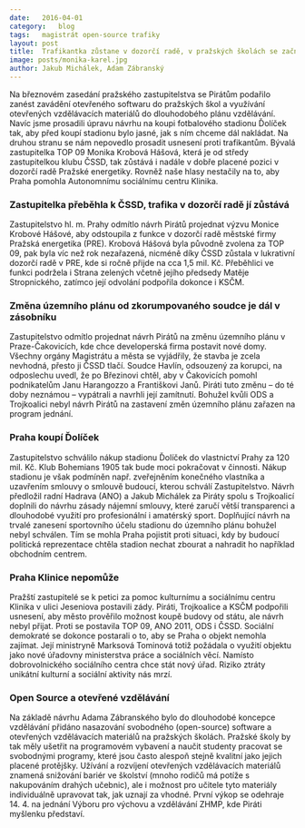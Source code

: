 ```yaml
---
date:	2016-04-01
category:	blog
tags:	magistrát open-source trafiky
layout:	post
title:	Trafikantka zůstane v dozorčí radě, v pražských školách se začně zavádět otevřený software
image: posts/monika-karel.jpg
author:	Jakub Michálek, Adam Zábranský
---
```


Na březnovém zasedání pražského zastupitelstva se Pirátům podařilo zanést zavádění otevřeného softwaru do pražských škol a využívání otevřených vzdělávacích materiálů do dlouhodobého plánu vzdělávání. Navíc jsme prosadili úpravu návrhu na koupi fotbalového stadionu Ďolíček tak, aby před koupí stadionu bylo jasné, jak s ním chceme dál nakládat. Na druhou stranu se nám nepovedlo prosadit usnesení proti trafikantům. Bývalá zastupitelka TOP 09 Monika Krobová Hášová, která je od středy zastupitelkou klubu ČSSD, tak zůstává i nadále v dobře placené pozici v dozorčí radě Pražské energetiky. Rovněž naše hlasy nestačily na to, aby Praha pomohla Autonomnímu sociálnímu centru Klinika.

### Zastupitelka přeběhla k ČSSD, trafika v dozorčí radě jí zůstává

Zastupitelstvo hl. m. Prahy odmítlo návrh Pirátů projednat výzvu Monice Krobové Hášové, aby odstoupila z funkce v dozorčí radě městské firmy Pražská energetika (PRE). Krobová Hášová byla původně zvolena za TOP 09, pak byla víc než rok nezařazená, nicméně díky ČSSD zůstala v lukrativní dozorčí radě v PRE, kde si ročně přijde na cca 1,5 mil. Kč. Přeběhlici ve funkci podržela i Strana zelených včetně jejího předsedy Matěje Stropnického, zatímco její odvolání podpořila dokonce i KSČM.

### Změna územního plánu od zkorumpovaného soudce je dál v zásobníku

Zastupitelstvo odmítlo projednat návrh Pirátů na změnu územního plánu v Praze-Čakovicích, kde chce developerská firma postavit nové domy. Všechny orgány Magistrátu a města se vyjádřily, že stavba je zcela nevhodná, přesto ji ČSSD tlačí. Soudce Havlín, odsouzený za korupci, na odposlechu uvedl, že po Březinovi chtěl, aby v Čakovicích pomohl podnikatelům Janu Harangozzo a Františkovi Janů. Piráti tuto změnu – do té doby neznámou – vypátrali a navrhli její zamítnutí. Bohužel kvůli ODS a Trojkoalici nebyl návrh Pirátů na zastavení změn územního plánu zařazen na program jednání.

### Praha koupí Ďolíček

Zastupitelstvo schválilo nákup stadionu Ďolíček do vlastnictví Prahy za 120 mil. Kč. Klub Bohemians 1905 tak bude moci pokračovat v činnosti. Nákup stadionu je však podmíněn např. zveřejněním konečného vlastníka a uzavřením smlouvy o smlouvě budoucí, kterou schválí Zastupitelstvo. Návrh předložil radní Hadrava (ANO) a Jakub Michálek za Piráty spolu s Trojkoalicí doplnili do návrhu zásady nájemní smlouvy, které zaručí větší transparenci a dlouhodobé využití pro profesionální i amatérský sport. Doplňující návrh na trvalé zanesení sportovního účelu stadionu do územního plánu bohužel nebyl schválen. Tím se mohla Praha pojistit proti situaci, kdy by budoucí politická reprezentace chtěla stadion nechat zbourat a nahradit ho například obchodním centrem.

### Praha Klinice nepomůže

Pražští zastupitelé se k petici za pomoc kulturnímu a sociálnímu centru Klinika v ulici Jeseniova postavili zády. Piráti, Trojkoalice a KSČM podpořili usnesení, aby město prověřilo možnost koupě budovy od státu, ale návrh nebyl přijat. Proti se postavila TOP 09, ANO 2011, ODS i ČSSD. Sociální demokraté se dokonce postarali o to, aby se Praha o objekt nemohla zajímat. Její ministryně Marksová Tominová totiž požádala o využití objektu jako nové úřadovny ministerstva práce a sociálních věcí. Namísto dobrovolnického sociálního centra chce stát nový úřad. Riziko ztráty unikátní kulturní a sociální aktivity nás mrzí.

### Open Source a otevřené vzdělávání

Na základě návrhu Adama Zábranského bylo do dlouhodobé koncepce vzdělávání přidáno nasazování svobodného (open-source) software a otevřených vzdělávacích materiálů na pražských školách. Pražské školy by tak měly ušetřit na programovém vybavení a naučit studenty pracovat se svobodnými programy, které jsou často alespoň stejně kvalitní jako jejich placené protějšky. Užívání a rozvíjení otevřených vzdělávacích materiálů znamená snižování bariér ve školství (mnoho rodičů má potíže s nakupováním drahých učebnic), ale i možnost pro učitele tyto materiály individuálně upravovat tak, jak uznají za vhodné. První výkop se odehraje 14. 4. na jednání Výboru pro výchovu a vzdělávání ZHMP, kde Piráti myšlenku představí.



